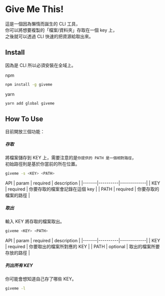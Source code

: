 # Give Me This!
這是一個因為懶惰而誕生的 CLI 工具，<br>
你可以將想要複製的「檔案/資料夾」存取在一個 key 上，<br>
之後就可以透過 CLI 快速的把資源給取出來。

## Install
因為是 CLI 所以必須安裝在全域上。

npm
```bash
npm install -g giveme
```

yarn
```bash
yarn add global giveme
```

## How To Use
目前開放三個功能：

##### 存取
將檔案儲存到 KEY 上，需要注意的是`你提供的 PATH 是一個相對路徑`，<br>
初始路徑則是基於你當前的所在位置。
```bash
giveme -s <KEY> <PATH>
```
API
| param | required | description |
|-------|----------|-------------|
| KEY   | required | 你要存取的檔案會記錄在這個 key |
| PATH  | required | 你要存取的檔案的路徑 |

##### 取出
輸入 KEY 將存取的檔案取出。
```bash
giveme <KEY> <PATH>
```
API
| param | required | description |
|-------|----------|-------------|
| KEY   | required | 你要取出的檔案所對應的 KEY |
| PATH  | optional | 取出的檔案所要存放的路徑 |

##### 列出所有 KEY
你可能會想知道自己存了哪些 KEY。
```bash
giveme -l
```
